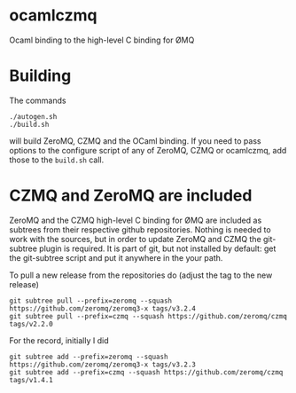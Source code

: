 ocamlczmq
=========

Ocaml binding to the high-level C binding for ØMQ

Building
========

The commands

    ./autogen.sh
    ./build.sh

will build ZeroMQ, CZMQ and the OCaml binding. If you need to pass options to the configure script of any of ZeroMQ, CZMQ or ocamlczmq, add those to the `build.sh` call.

CZMQ and ZeroMQ are included
================

ZeroMQ and the CZMQ high-level C binding for ØMQ are included as subtrees from their respective github repositories. Nothing is needed to work with the sources, but in order to update ZeroMQ and CZMQ the git-subtree plugin is required. It is part of git, but not installed by default: get the git-subtree script and put it anywhere in the your path.

To pull a new release from the repositories do (adjust the tag to the new release)

    git subtree pull --prefix=zeromq --squash https://github.com/zeromq/zeromq3-x tags/v3.2.4
    git subtree pull --prefix=czmq --squash https://github.com/zeromq/czmq tags/v2.2.0

For the record, initially I did 

    git subtree add --prefix=zeromq --squash https://github.com/zeromq/zeromq3-x tags/v3.2.3
    git subtree add --prefix=czmq --squash https://github.com/zeromq/czmq tags/v1.4.1

